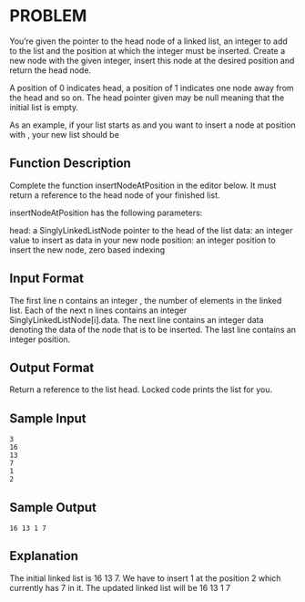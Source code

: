 # PROBLEM

You’re given the pointer to the head node of a linked list, an integer to add to
the list and the position at which the integer must be inserted. Create a new
node with the given integer, insert this node at the desired position and return
the head node.

A position of 0 indicates head, a position of 1 indicates one node away from the
head and so on. The head pointer given may be null meaning that the initial list
is empty.

As an example, if your list starts as and you want to insert a node at position
with , your new list should be

## Function Description

Complete the function insertNodeAtPosition in the editor below. It must return a
reference to the head node of your finished list.

insertNodeAtPosition has the following parameters:

head: a SinglyLinkedListNode pointer to the head of the list data: an integer
value to insert as data in your new node position: an integer position to insert
the new node, zero based indexing

## Input Format

The first line n contains an integer , the number of elements in the linked
list. Each of the next n lines contains an integer SinglyLinkedListNode[i].data.
The next line contains an integer data denoting the data of the node that is to
be inserted. The last line contains an integer position.

## Output Format

Return a reference to the list head. Locked code prints the list for you.

## Sample Input

```
3
16
13
7
1
2
```

## Sample Output

```
16 13 1 7
```

## Explanation

The initial linked list is 16 13 7. We have to insert 1 at the position 2 which
currently has 7 in it. The updated linked list will be 16 13 1 7
